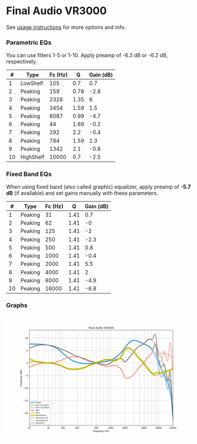 # Final Audio VR3000
See [usage instructions](https://github.com/jaakkopasanen/AutoEq#usage) for more options and info.

### Parametric EQs
You can use filters 1-5 or 1-10. Apply preamp of -6.3 dB or -6.2 dB, respectively.

|   # | Type      |   Fc (Hz) |    Q |   Gain (dB) |
|-----|-----------|-----------|------|-------------|
|   1 | LowShelf  |       105 | 0.7  |         0.7 |
|   2 | Peaking   |       159 | 0.78 |        -2.8 |
|   3 | Peaking   |      2328 | 1.35 |         6   |
|   4 | Peaking   |      3454 | 1.59 |         1.5 |
|   5 | Peaking   |      8087 | 0.99 |        -4.7 |
|   6 | Peaking   |        44 | 1.69 |        -0.2 |
|   7 | Peaking   |       292 | 2.2  |        -0.4 |
|   8 | Peaking   |       784 | 1.59 |         1.3 |
|   9 | Peaking   |      1342 | 2.1  |        -0.8 |
|  10 | HighShelf |     10000 | 0.7  |        -2.5 |

### Fixed Band EQs
When using fixed band (also called graphic) equalizer, apply preamp of **-5.7 dB** (if available) and set gains manually with these parameters.

|   # | Type    |   Fc (Hz) |    Q |   Gain (dB) |
|-----|---------|-----------|------|-------------|
|   1 | Peaking |        31 | 1.41 |         0.7 |
|   2 | Peaking |        62 | 1.41 |        -0   |
|   3 | Peaking |       125 | 1.41 |        -2   |
|   4 | Peaking |       250 | 1.41 |        -2.3 |
|   5 | Peaking |       500 | 1.41 |         0.8 |
|   6 | Peaking |      1000 | 1.41 |        -0.4 |
|   7 | Peaking |      2000 | 1.41 |         5.5 |
|   8 | Peaking |      4000 | 1.41 |         2   |
|   9 | Peaking |      8000 | 1.41 |        -4.9 |
|  10 | Peaking |     16000 | 1.41 |        -6.8 |

### Graphs
![](./Final%20Audio%20VR3000.png)
